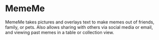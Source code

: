# MemeMe
MemeMe takes pictures and overlays text to make memes out of friends, family, or pets. Also allows sharing with others via social media or email, and viewing past memes in a table or collection view.
